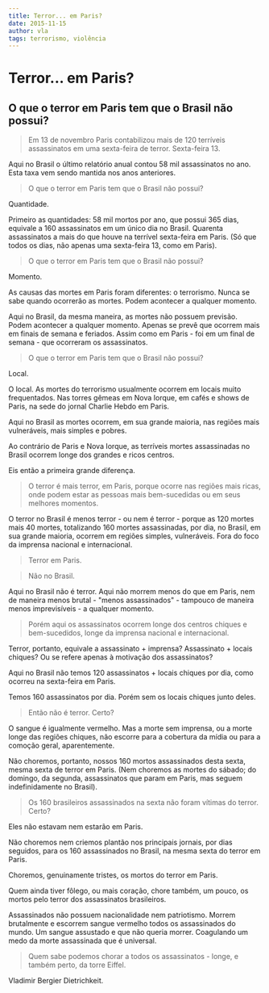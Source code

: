 ```yaml
---
title: Terror... em Paris?
date: 2015-11-15
author: vla
tags: terrorismo, violência
---
```


# Terror... em Paris?

## O que o terror em Paris tem que o Brasil não possui?

> Em 13 de novembro Paris contabilizou mais de 120 terríveis assassinatos em uma sexta-feira de terror. Sexta-feira 13.

Aqui no Brasil o último relatório anual contou 58 mil assassinatos no ano. Esta taxa vem sendo mantida nos anos anteriores.

> O que o terror em Paris tem que o Brasil não possui?

Quantidade.

Primeiro as quantidades: 58 mil mortos por ano, que possui 365 dias, equivale a 160 assassinatos em um único dia no Brasil. Quarenta assassinatos a mais do que houve na terrível sexta-feira em Paris. (Só que todos os dias, não apenas uma sexta-feira 13, como em Paris).

> O que o terror em Paris tem que o Brasil não possui?

Momento. 

As causas das mortes em Paris foram diferentes: o terrorismo. Nunca se sabe quando ocorrerão as mortes. Podem acontecer a qualquer momento.

Aqui no Brasil, da mesma maneira, as mortes não possuem previsão. Podem acontecer a qualquer momento. Apenas se prevê que ocorrem mais em finais de semana e feriados. Assim como em Paris - foi em um final de semana - que ocorreram os assassinatos.

> O que o terror em Paris tem que o Brasil não possui?

Local. 

O local. As mortes do terrorismo usualmente ocorrem em locais muito frequentados. Nas torres gêmeas em Nova Iorque, em cafés e shows de Paris, na sede do jornal Charlie Hebdo em Paris.

Aqui no Brasil as mortes ocorrem, em sua grande maioria, nas regiões mais vulneráveis, mais simples e pobres.

Ao contrário de Paris e Nova Iorque, as terríveis mortes assassinadas no Brasil ocorrem longe dos grandes e ricos centros.

Eis então a primeira grande diferença. 

> O terror é mais terror, em Paris, porque ocorre nas regiões mais ricas, onde podem estar as pessoas mais bem-sucedidas ou em seus melhores momentos.

O terror no Brasil é menos terror - ou nem é terror - porque as 120 mortes mais 40 mortes, totalizando 160 mortes assassinadas, por dia, no Brasil, em sua grande maioria, ocorrem em regiões simples, vulneráveis. Fora do foco da imprensa nacional e internacional.

> Terror em Paris. 

> Não no Brasil.

Aqui no Brasil não é terror. Aqui não morrem menos do que em Paris, nem de maneira menos brutal - "menos assassinados" - tampouco de maneira menos imprevisíveis - a qualquer momento. 

> Porém aqui os assassinatos ocorrem longe dos centros chiques e bem-sucedidos, longe da imprensa nacional e internacional.

Terror, portanto, equivale a assassinato + imprensa? Assassinato + locais chiques? Ou se refere apenas à motivação dos assassinatos?

Aqui no Brasil não temos 120 assassinatos + locais chiques por dia, como ocorreu na sexta-feira em Paris. 

Temos 160 assassinatos por dia. Porém sem os locais chiques junto deles. 

> Então não é terror. Certo?

O sangue é igualmente vermelho. Mas a morte sem imprensa, ou a morte longe das regiões chiques, não escorre para a cobertura da mídia ou para a comoção geral, aparentemente.

Não choremos, portanto, nossos 160 mortos assassinados desta sexta, mesma sexta de terror em Paris. (Nem choremos as mortes do sábado; do domingo, da segunda, assassinatos que param em Paris, mas seguem indefinidamente no Brasil). 

> Os 160 brasileiros assassinados na sexta não foram vítimas do terror. Certo?

Eles não estavam nem estarão em Paris.

Não choremos nem criemos plantão nos principais jornais, por dias seguidos, para os 160 assassinados no Brasil, na mesma sexta do terror em Paris.

Choremos, genuinamente tristes, os mortos do terror em Paris. 

Quem ainda tiver fôlego, ou mais coração, chore também, um pouco, os mortos pelo terror dos assassinatos brasileiros. 

Assassinados não possuem nacionalidade nem patriotismo. Morrem brutalmente e escorrem sangue vermelho todos os assassinados do mundo. Um sangue assustado e que não queria morrer. Coagulando um medo da morte assassinada que é universal.

> Quem sabe podemos chorar a todos os assassinatos - longe, e também perto, da torre Eiffel.

Vladimir Bergier Dietrichkeit.

